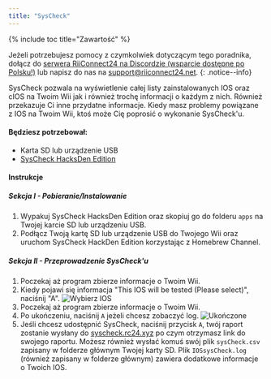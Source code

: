 ```yaml
---
title: "SysCheck"
---
```


{% include toc title="Zawartość" %}

Jeżeli potrzebujesz pomocy z czymkolwiek dotyczącym tego poradnika, dołącz do [serwera RiiConnect24 na Discordzie (wsparcie dostępne po Polsku!)](https://discord.gg/rc24) lub napisz do nas na [support@riiconnect24.net](mailto:support@riiconnect24.net).
{: .notice--info}

SysCheck pozwala na wyświetlenie całej listy zainstalowanych IOS oraz cIOS na Twoim Wii jak i również trochę informacji o każdym z nich. Również przekazuje Ci inne przydatne informacje. Kiedy masz problemy powiązane z IOS na Twoim Wii, ktoś może Cię poprosić o wykonanie SysCheck'u.

#### Będziesz potrzebował:

* Karta SD lub urządzenie USB
* [SysCheck HacksDen Edition](/assets/files/SysCheckHDE.zip)

#### Instrukcje
##### Sekcja I - Pobieranie/Instalowanie

1. Wypakuj SysCheck HacksDen Edition oraz skopiuj go do folderu `apps` na Twojej karcie SD lub urządzeniu USB.
2. Podłącz Twoją kartę SD lub urządzenie USB do Twojego Wii oraz uruchom SysCheck HackDen Edition korzystając z Homebrew Channel.

##### Sekcja II - Przeprowadzenie SysCheck'u

1. Poczekaj aż program zbierze informacje o Twoim Wii.
2. Kiedy pojawi się informacja "This IOS will be tested (Please select)", naciśnij "A". ![Wybierz IOS](/images/SysCheck/1.png)
3. Poczekaj aż program zbierze informacje o Twoim Wii.
4. Po ukończeniu, naciśnij `A` jeżeli chcesz zobaczyć log. ![Ukończone](/images/SysCheck/2.png)
5. Jeśli chcesz udostępnić SysCheck, naciśnij przycisk `A`, twój raport zostanie wysłany do [syscheck.rc24.xyz](https://syscheck.rc24.xyz/) po czym otrzymasz link do swojego raportu. Możesz również wysłać komuś swój plik `sysCheck.csv` zapisany w folderze głównym Twojej karty SD. Plik `IOSsysCheck.log` (również zapisany w folderze głównym) zawiera dodatkowe informacje o Twoich IOS.
